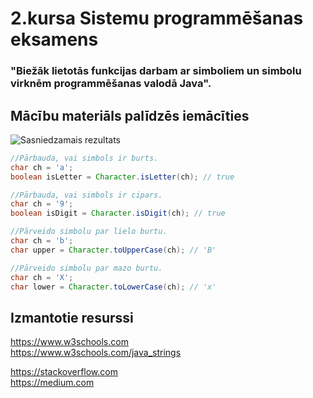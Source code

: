 # 2.kursa Sistemu programmēšanas eksamens
### "Biežāk lietotās funkcijas darbam ar simboliem un simbolu virknēm programmēšanas valodā Java".

## Mācību materiāls palīdzēs iemācīties

![Sasniedzamais rezultats](https://github.com/EstereVenena/Eksamens/assets/165994277/a333b448-0151-420a-8b5e-3d2cbeaedef8)


```java
//Pārbauda, vai simbols ir burts.
char ch = 'a';
boolean isLetter = Character.isLetter(ch); // true

//Pārbauda, vai simbols ir cipars.
char ch = '9';
boolean isDigit = Character.isDigit(ch); // true

//Pārveido simbolu par lielo burtu.
char ch = 'b';
char upper = Character.toUpperCase(ch); // 'B'

//Pārveido simbolu par mazo burtu.
char ch = 'X';
char lower = Character.toLowerCase(ch); // 'x'

```
## Izmantotie resurssi

https://www.w3schools.com    
https://www.w3schools.com/java_strings

https://stackoverflow.com                                                                                                               
https://medium.com 



